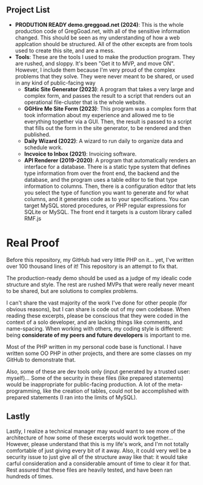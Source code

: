 <!DOCTYPE html>
<html>
<head></head>
<body>
<h2>Project List</h2>
<ul>
<li><b>PRODUTION READY demo.greggoad.net (2024)</b>: This is the whole production code of GregGoad.net, with all of the sensitive information changed. This should be seen as my understanding of how a web applcation should be structured. All of the other excepts are from tools used to create this site, and are a mess.</li>
<li><b>Tools</b>: These are the tools I used to make the production program. 
They are rushed, and sloppy. It's been "Get it to MVP, and move ON". 
However, I include them because I'm very proud of the complex problems that they solve.
They were never meant to be shared, or used in any kind of public-facing way<ul>
<li><b>Static Site Generator (2023)</b>: A program that takes a very large and complex form, and passes the result to a script that renders out an operational file-cluster that is the whole website.</li>
<li><b>GGHire Me Site Form (2023)</b>: This program was a complex form that took information about my experience and allowed me to tie everything together via a GUI. Then, the result is passed to a script that fills out the form in the site generator, to be rendered and then published.</li>
<li><b>Daily Wizard (2022)</b>: A wizard to run daily to organize data and schedule work.</li>
<li><b>Incvoice to Inbox (2021)</b>: Invoicing software. </li>
<li><b>API Renderer (2019-2020)</b>: A program that automatically renders an interface for a database. There is a static type system that defines type information from over
the front end, the backend and the database, and the program uses a table editor to tie that type information to columns. Then, there is a configuration editor
that lets you select the type of function you want to generate and for what columns, and it generates code as to your specifications. You can target MySQL stored procedures,
or PHP regular expressions for SQLite or MySQL. The front end it targets is a custom library called RMF.js</li>
</ul></li>
</ul>
<h1>Real Proof</h1>
<p>
Before this repository, my GitHub had very little PHP on it... yet, I've written over 100 thousand lines of it! This repository is an attempt to fix that. 
</p>
<p>
	The production-ready demo should be used as a judge of my idealic code structure and style. The rest are rushed MVPs that were really never meant to be shared, but are solutions to complex problems. 
</p>
<p>
I can't share the vast majority of the work I've done for other people (for obvious reasons), but I can share is code out of my own codebase. 
When reading these excerpts, please be conscious that they were coded in the context of a solo developer, and are lacking things like comments, and name-spacing. 
When working with others, my coding style is different: being <b>considerate of my peers and future developers</b> is important to me. 
</p>
<p>
Most of the PHP written in my personal code base is functional. 
I have written some OO PHP in other projects, and there are some classes on my GitHub to demonstrate that.
</p>
<p>
Also, some of these are dev tools only (input generated by a trusted user: myself)... 
Some of the security in these files (like prepared statements) would be inappropriate for public-facing production.
A lot of the meta-programming, like the creation of tables, could not be accomplished with prepared statements (I ran into the limits of MySQL). 
</p>
<h2>Lastly</h2>
<p>
Lastly, I realize a technical manager may would want to see more of the architecture of how some of these excerpts would work together...
However, please understand that this is my life's work, and I'm not totally comfortable of just giving every bit of it away.
Also, it could very well be a security issue to just give all of the structure away like that: 
it would take carful consideration and a considerable amount of time to clear it for that.
Rest assured that these files are heavily tested, and have been ran hundreds of times.
</p>
</body>
</html>